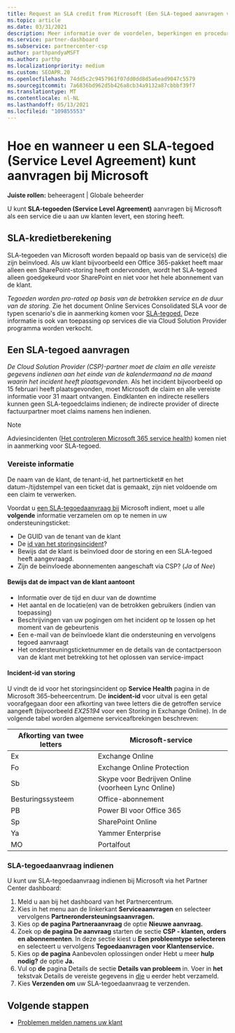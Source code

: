```yaml
---
title: Request an SLA credit from Microsoft (Een SLA-tegoed aanvragen van Microsoft)
ms.topic: article
ms.date: 03/31/2021
description: Meer informatie over de voordelen, beperkingen en procedures voor het aanvragen van een SLA-tegoed (Service Level Agreement) bij Microsoft als uw klanten een servicestoring ervaren.
ms.service: partner-dashboard
ms.subservice: partnercenter-csp
author: parthpandyaMSFT
ms.author: parthp
ms.localizationpriority: medium
ms.custom: SEOAPR.20
ms.openlocfilehash: 74dd5c2c9457961f07dd0dd8d5a6ead9047c5579
ms.sourcegitcommit: 7a6836bd962d5b426a8cb34a9132a87cbbbf39f7
ms.translationtype: MT
ms.contentlocale: nl-NL
ms.lasthandoff: 05/13/2021
ms.locfileid: "109855553"
---
```

# <a name="how-and-when-to-request-a-service-level-agreement-sla-credit-from-microsoft"></a>Hoe en wanneer u een SLA-tegoed (Service Level Agreement) kunt aanvragen bij Microsoft

**Juiste rollen:** beheeragent | Globale beheerder

U kunt **SLA-tegoeden (Service Level Agreement)** aanvragen bij Microsoft als een service die u aan uw klanten levert, een storing heeft.

## <a name="sla-credit-calculation"></a>SLA-kredietberekening

SLA-tegoeden van Microsoft worden bepaald op basis van de service(s) die zijn beïnvloed. Als uw klant bijvoorbeeld een Office 365-pakket heeft maar alleen een SharePoint-storing heeft ondervonden, wordt het SLA-tegoed alleen goedgekeurd voor SharePoint en niet voor het hele abonnement van de klant.

*Tegoeden worden pro-rated op basis van de betrokken service en de duur van de storing.* Zie het document Online Services Consolidated SLA voor de typen scenario's die in aanmerking komen voor [SLA-tegoed.](http://www.microsoftvolumelicensing.com/DocumentSearch.aspx?Mode=3&DocumentTypeId=37) Deze informatie is ook van toepassing op services die via Cloud Solution Provider programma worden verkocht.


## <a name="request-an-sla-credit"></a>Een SLA-tegoed aanvragen

*De Cloud Solution Provider (CSP)-partner moet de claim en alle vereiste gegevens indienen aan het einde van de kalendermaand na de maand waarin het incident heeft plaatsgevonden.* Als het incident bijvoorbeeld op 15 februari heeft plaatsgevonden, moet Microsoft de claim en alle vereiste informatie voor 31 maart ontvangen. Eindklanten en indirecte resellers kunnen geen SLA-tegoedclaims indienen; de indirecte provider of directe factuurpartner moet claims namens hen indienen.

>[!NOTE]
>Adviesincidenten ([Het controleren Microsoft 365 service health](https://docs.microsoft.com/microsoft-365/enterprise/view-service-health?&preserve-view=trueo365-worldwide#incidents-and-advisories)) komen niet in aanmerking voor SLA-tegoed.

### <a name="required-information"></a>Vereiste informatie

De naam van de klant, de tenant-id, het partnerticket# en het datum-/tijdstempel van een ticket dat is gemaakt, zijn niet voldoende om een claim te verwerken.

Voordat u [een SLA-tegoedaanvraag bij](#submit-sla-credit-request) Microsoft indient, moet u alle **volgende** informatie verzamelen om op te nemen in uw ondersteuningsticket:

- De GUID van de tenant van de klant
- De [id van het storingsincident](#outage-incident-identifier)?
- Bewijs dat de klant is beïnvloed door de storing en een SLA-tegoed heeft aangevraagd.
- Zijn de beïnvloede abonnementen aangeschaft via CSP? (*Ja* of *Nee*)

#### <a name="evidence-that-proves-customer-impact"></a>Bewijs dat de impact van de klant aantoont

- Informatie over de tijd en duur van de downtime
- Het aantal en de locatie(en) van de betrokken gebruikers (indien van toepassing)
- Beschrijvingen van uw pogingen om het incident op te lossen op het moment van de gebeurtenis
- Een e-mail van de beïnvloede klant die ondersteuning en vervolgens tegoed aanvraagt
- Het ondersteuningsticketnummer en de details van de contactpersoon van de klant met betrekking tot het oplossen van service-impact


#### <a name="outage-incident-identifier"></a>Incident-id van storing

U vindt de id voor het storingsincident op **Service Health** pagina in de Microsoft 365-beheercentrum. De **incident-id** voor uitval is een getal voorafgegaan door een afkorting van twee letters die de getroffen service aangeeft (bijvoorbeeld *EX25194* voor een Storing in Exchange Online). In de volgende tabel worden algemene serviceafbrekingen beschreven:

| Afkorting van twee letters | Microsoft-service |
| ----------------------- | ----------------- |
| Ex | Exchange Online |
| Fo | Exchange Online Protection |
| Sb | Skype voor Bedrijven Online (voorheen Lync Online) |
| Besturingssysteem | Office-abonnement |
| PB | Power BI voor Office 365 |
| Sp | SharePoint Online |
| Ya | Yammer Enterprise |
| MO | Portalfout |

### <a name="submit-sla-credit-request"></a>SLA-tegoedaanvraag indienen

U kunt uw SLA-tegoedaanvraag indienen bij Microsoft via het Partner Center dashboard:

1. Meld u aan bij het dashboard van het Partnercentrum.
2. Kies in het menu aan de linkerkant **Serviceaanvragen** en selecteer vervolgens **Partnerondersteuningsaanvragen.**
3. Kies op **de pagina Partneraanvraag** de optie **Nieuwe aanvraag.**
4. Zoek op **de pagina De aanvraag** starten de sectie **CSP - klanten, orders en abonnementen**. In deze sectie kiest u **Een probleemtype selecteren** en selecteert u vervolgens **Tegoedaanvragen voor Klantenservice.**
5. Kies op **de pagina** Aanbevolen oplossingen onder Hebt u meer **hulp nodig?** de optie **Ja.**
6. Vul op **de** pagina Details de sectie **Details van probleem** in. Voer in **het** tekstvak Details de vereiste gegevens in [die](#required-information) u eerder hebt verzameld.
7. Kies **Verzenden om** uw SLA-tegoedaanvraag te verzenden.

## <a name="next-steps"></a>Volgende stappen

- [Problemen melden namens uw klant](report-problems-on-behalf-of-a-customer.md)
